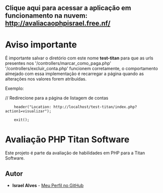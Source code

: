 ## Clique aqui para acessar a aplicação em funcionamento na nuvem: http://avaliacaophpisrael.free.nf/
# Aviso importante
É importante salvar o diretório com este nome **test-titan** para que as urls presentes nos '/controllers/marcar_como_paga.php' '/controllers/excluir_conta.php'  funcionem corretamente, o comportamento almejado com essa implementação é recarregar a página quando as alterações nos valores forem atribuídas. 

Exemplo: 

// Redirecione para a página de listagem de contas
        
        header("Location: http://localhost/test-titan/index.php?action1=visualizar");
        
        exit();
# Avaliação PHP Titan Software

Este projeto é parte da avaliação de habilidades em PHP para a Titan Software.

## Autor

* **Israel Alves** - [Meu Perfil no GitHub](https://github.com/Khaldewey)

